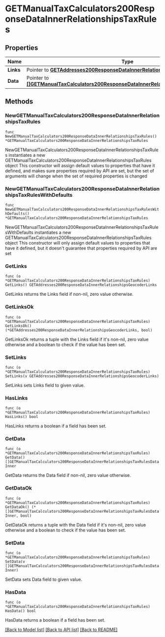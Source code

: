 # GETManualTaxCalculators200ResponseDataInnerRelationshipsTaxRules

## Properties

Name | Type | Description | Notes
------------ | ------------- | ------------- | -------------
**Links** | Pointer to [**GETAddresses200ResponseDataInnerRelationshipsGeocoderLinks**](GETAddresses200ResponseDataInnerRelationshipsGeocoderLinks.md) |  | [optional] 
**Data** | Pointer to [**[]GETManualTaxCalculators200ResponseDataInnerRelationshipsTaxRulesDataInner**](GETManualTaxCalculators200ResponseDataInnerRelationshipsTaxRulesDataInner.md) |  | [optional] 

## Methods

### NewGETManualTaxCalculators200ResponseDataInnerRelationshipsTaxRules

`func NewGETManualTaxCalculators200ResponseDataInnerRelationshipsTaxRules() *GETManualTaxCalculators200ResponseDataInnerRelationshipsTaxRules`

NewGETManualTaxCalculators200ResponseDataInnerRelationshipsTaxRules instantiates a new GETManualTaxCalculators200ResponseDataInnerRelationshipsTaxRules object
This constructor will assign default values to properties that have it defined,
and makes sure properties required by API are set, but the set of arguments
will change when the set of required properties is changed

### NewGETManualTaxCalculators200ResponseDataInnerRelationshipsTaxRulesWithDefaults

`func NewGETManualTaxCalculators200ResponseDataInnerRelationshipsTaxRulesWithDefaults() *GETManualTaxCalculators200ResponseDataInnerRelationshipsTaxRules`

NewGETManualTaxCalculators200ResponseDataInnerRelationshipsTaxRulesWithDefaults instantiates a new GETManualTaxCalculators200ResponseDataInnerRelationshipsTaxRules object
This constructor will only assign default values to properties that have it defined,
but it doesn't guarantee that properties required by API are set

### GetLinks

`func (o *GETManualTaxCalculators200ResponseDataInnerRelationshipsTaxRules) GetLinks() GETAddresses200ResponseDataInnerRelationshipsGeocoderLinks`

GetLinks returns the Links field if non-nil, zero value otherwise.

### GetLinksOk

`func (o *GETManualTaxCalculators200ResponseDataInnerRelationshipsTaxRules) GetLinksOk() (*GETAddresses200ResponseDataInnerRelationshipsGeocoderLinks, bool)`

GetLinksOk returns a tuple with the Links field if it's non-nil, zero value otherwise
and a boolean to check if the value has been set.

### SetLinks

`func (o *GETManualTaxCalculators200ResponseDataInnerRelationshipsTaxRules) SetLinks(v GETAddresses200ResponseDataInnerRelationshipsGeocoderLinks)`

SetLinks sets Links field to given value.

### HasLinks

`func (o *GETManualTaxCalculators200ResponseDataInnerRelationshipsTaxRules) HasLinks() bool`

HasLinks returns a boolean if a field has been set.

### GetData

`func (o *GETManualTaxCalculators200ResponseDataInnerRelationshipsTaxRules) GetData() []GETManualTaxCalculators200ResponseDataInnerRelationshipsTaxRulesDataInner`

GetData returns the Data field if non-nil, zero value otherwise.

### GetDataOk

`func (o *GETManualTaxCalculators200ResponseDataInnerRelationshipsTaxRules) GetDataOk() (*[]GETManualTaxCalculators200ResponseDataInnerRelationshipsTaxRulesDataInner, bool)`

GetDataOk returns a tuple with the Data field if it's non-nil, zero value otherwise
and a boolean to check if the value has been set.

### SetData

`func (o *GETManualTaxCalculators200ResponseDataInnerRelationshipsTaxRules) SetData(v []GETManualTaxCalculators200ResponseDataInnerRelationshipsTaxRulesDataInner)`

SetData sets Data field to given value.

### HasData

`func (o *GETManualTaxCalculators200ResponseDataInnerRelationshipsTaxRules) HasData() bool`

HasData returns a boolean if a field has been set.


[[Back to Model list]](../README.md#documentation-for-models) [[Back to API list]](../README.md#documentation-for-api-endpoints) [[Back to README]](../README.md)


